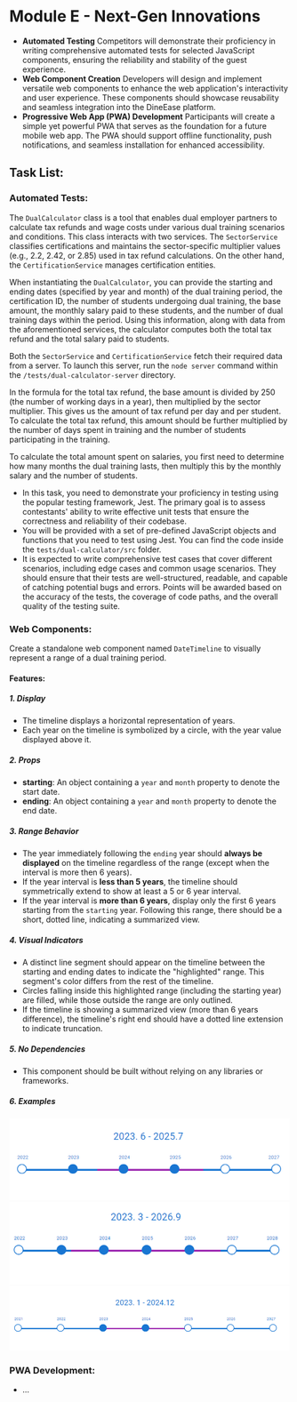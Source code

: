 # Module E - Next-Gen Innovations
* **Automated Testing**
Competitors will demonstrate their proficiency in writing comprehensive automated tests for selected JavaScript components, ensuring the reliability and stability of the guest experience. 
* **Web Component Creation**
Developers will design and implement versatile web components to enhance the web application's interactivity and user experience. These components should showcase reusability and seamless integration into the DineEase platform.
* **Progressive Web App (PWA) Development**
Participants will create a simple yet powerful PWA that serves as the foundation for a future mobile web app. 
The PWA should support offline functionality, push notifications, and seamless installation for enhanced accessibility.

## Task List:

### Automated Tests:

The `DualCalculator` class is a tool that enables dual employer partners to calculate tax refunds and wage costs under various dual training scenarios and conditions. This class interacts with two services. The `SectorService` classifies certifications and maintains the sector-specific multiplier values (e.g., 2.2, 2.42, or 2.85) used in tax refund calculations. On the other hand, the `CertificationService` manages certification entities.

When instantiating the `DualCalculator`, you can provide the starting and ending dates (specified by year and month) of the dual training period, the certification ID, the number of students undergoing dual training, the base amount, the monthly salary paid to these students, and the number of dual training days within the period. Using this information, along with data from the aforementioned services, the calculator computes both the total tax refund and the total salary paid to students.

Both the `SectorService` and `CertificationService` fetch their required data from a server. To launch this server, run the `node server` command within the `/tests/dual-calculator-server` directory.

In the formula for the total tax refund, the base amount is divided by 250 (the number of working days in a year), then multiplied by the sector multiplier. This gives us the amount of tax refund per day and per student. To calculate the total tax refund, this amount should be further multiplied by the number of days spent in training and the number of students participating in the training.

To calculate the total amount spent on salaries, you first need to determine how many months the dual training lasts, then multiply this by the monthly salary and the number of students.

- In this task, you need to demonstrate your proficiency in testing using the popular testing framework, Jest. The primary goal is to assess contestants' ability to write effective unit tests that ensure the correctness and reliability of their codebase.
- You will be provided with a set of pre-defined JavaScript objects and functions that you need to test using Jest. You can find the code inside the `tests/dual-calculator/src` folder.  
- It is expected to write comprehensive test cases that cover different scenarios, including edge cases and common usage scenarios. They should ensure that their tests are well-structured, readable, and capable of catching potential bugs and errors. Points will be awarded based on the accuracy of the tests, the coverage of code paths, and the overall quality of the testing suite.

### Web Components:
Create a standalone web component named `DateTimeline` to visually represent a range of a dual training period.

#### Features:

##### 1. Display
- The timeline displays a horizontal representation of years.
- Each year on the timeline is symbolized by a circle, with the year value displayed above it.

##### 2. Props
- **starting**: An object containing a `year` and `month` property to denote the start date.
- **ending**: An object containing a `year` and `month` property to denote the end date.

##### 3. Range Behavior
- The year immediately following the `ending` year should **always be displayed** on the timeline regardless of the range (except when the interval is more then 6 years).
- If the year interval is **less than 5 years**, the timeline should symmetrically extend to show at least a 5 or 6 year interval.
- If the year interval is **more than 6 years**, display only the first 6 years starting from the `starting` year. Following this range, there should be a short, dotted line, indicating a summarized view.

##### 4. Visual Indicators
- A distinct line segment should appear on the timeline between the starting and ending dates to indicate the "highlighted" range. This segment's color differs from the rest of the timeline.
- Circles falling inside this highlighted range (including the starting year) are filled, while those outside the range are only outlined.
- If the timeline is showing a summarized view (more than 6 years difference), the timeline's right end should have a dotted line extension to indicate truncation.

##### 5. No Dependencies
- This component should be built without relying on any libraries or frameworks.
##### 6. Examples
![Example 1.](web-components/date-timeline-component-sample1.png)
![Example 2.](web-components/date-timeline-component-sample2.png)
![Example 3.](web-components/date-timeline-component-sample3.png)

### PWA Development:
- ...